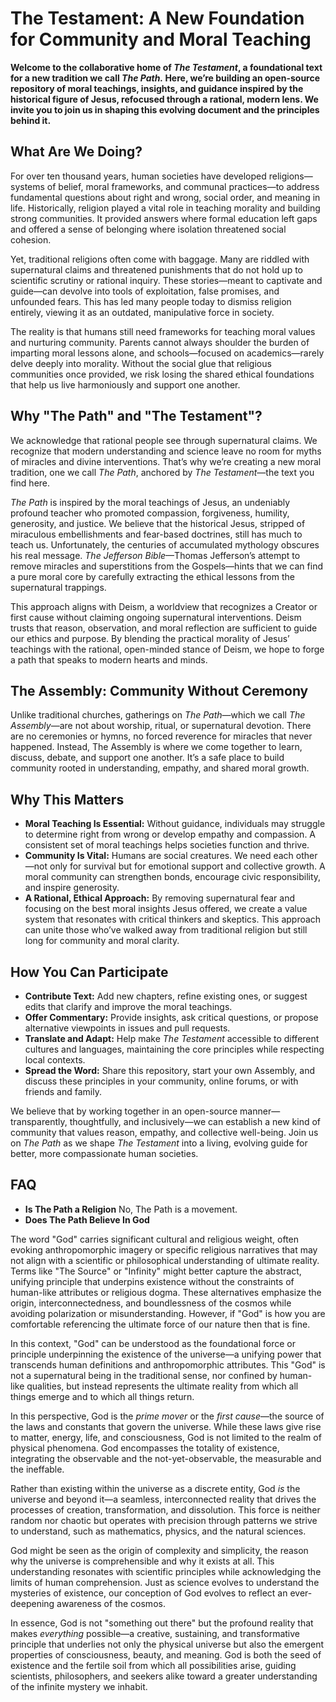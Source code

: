 # The Testament: A New Foundation for Community and Moral Teaching

**Welcome to the collaborative home of *The Testament*, a foundational text for a new tradition we call *The Path.* Here, we’re building an open-source repository of moral teachings, insights, and guidance inspired by the historical figure of Jesus, refocused through a rational, modern lens. We invite you to join us in shaping this evolving document and the principles behind it.**

## What Are We Doing?

For over ten thousand years, human societies have developed religions—systems of belief, moral frameworks, and communal practices—to address fundamental questions about right and wrong, social order, and meaning in life. Historically, religion played a vital role in teaching morality and building strong communities. It provided answers where formal education left gaps and offered a sense of belonging where isolation threatened social cohesion.

Yet, traditional religions often come with baggage. Many are riddled with supernatural claims and threatened punishments that do not hold up to scientific scrutiny or rational inquiry. These stories—meant to captivate and guide—can devolve into tools of exploitation, false promises, and unfounded fears. This has led many people today to dismiss religion entirely, viewing it as an outdated, manipulative force in society.

The reality is that humans still need frameworks for teaching moral values and nurturing community. Parents cannot always shoulder the burden of imparting moral lessons alone, and schools—focused on academics—rarely delve deeply into morality. Without the social glue that religious communities once provided, we risk losing the shared ethical foundations that help us live harmoniously and support one another.

## Why "The Path" and "The Testament"?

We acknowledge that rational people see through supernatural claims. We recognize that modern understanding and science leave no room for myths of miracles and divine interventions. That’s why we’re creating a new moral tradition, one we call *The Path*, anchored by *The Testament*—the text you find here.

*The Path* is inspired by the moral teachings of Jesus, an undeniably profound teacher who promoted compassion, forgiveness, humility, generosity, and justice. We believe that the historical Jesus, stripped of miraculous embellishments and fear-based doctrines, still has much to teach us. Unfortunately, the centuries of accumulated mythology obscures his real message. *The Jefferson Bible*—Thomas Jefferson’s attempt to remove miracles and superstitions from the Gospels—hints that we can find a pure moral core by carefully extracting the ethical lessons from the supernatural trappings.

This approach aligns with Deism, a worldview that recognizes a Creator or first cause without claiming ongoing supernatural interventions. Deism trusts that reason, observation, and moral reflection are sufficient to guide our ethics and purpose. By blending the practical morality of Jesus’ teachings with the rational, open-minded stance of Deism, we hope to forge a path that speaks to modern hearts and minds.

## The Assembly: Community Without Ceremony

Unlike traditional churches, gatherings on *The Path*—which we call *The Assembly*—are not about worship, ritual, or supernatural devotion. There are no ceremonies or hymns, no forced reverence for miracles that never happened. Instead, The Assembly is where we come together to learn, discuss, debate, and support one another. It’s a safe place to build community rooted in understanding, empathy, and shared moral growth.

## Why This Matters

- **Moral Teaching Is Essential:** Without guidance, individuals may struggle to determine right from wrong or develop empathy and compassion. A consistent set of moral teachings helps societies function and thrive.  
- **Community Is Vital:** Humans are social creatures. We need each other—not only for survival but for emotional support and collective growth. A moral community can strengthen bonds, encourage civic responsibility, and inspire generosity.  
- **A Rational, Ethical Approach:** By removing supernatural fear and focusing on the best moral insights Jesus offered, we create a value system that resonates with critical thinkers and skeptics. This approach can unite those who’ve walked away from traditional religion but still long for community and moral clarity.

## How You Can Participate

- **Contribute Text:** Add new chapters, refine existing ones, or suggest edits that clarify and improve the moral teachings.  
- **Offer Commentary:** Provide insights, ask critical questions, or propose alternative viewpoints in issues and pull requests.  
- **Translate and Adapt:** Help make *The Testament* accessible to different cultures and languages, maintaining the core principles while respecting local contexts.  
- **Spread the Word:** Share this repository, start your own Assembly, and discuss these principles in your community, online forums, or with friends and family.

We believe that by working together in an open-source manner—transparently, thoughtfully, and inclusively—we can establish a new kind of community that values reason, empathy, and collective well-being. Join us on *The Path* as we shape *The Testament* into a living, evolving guide for better, more compassionate human societies.

## FAQ

- **Is The Path a Religion** No, The Path is a movement.
- **Does The Path Believe In God**  

The word "God" carries significant cultural and religious weight, often evoking anthropomorphic imagery or specific religious narratives that may not align with a scientific or philosophical understanding of ultimate reality. Terms like "The Source" or "Infinity" might better capture the abstract, unifying principle that underpins existence without the constraints of human-like attributes or religious dogma. These alternatives emphasize the origin, interconnectedness, and boundlessness of the cosmos while avoiding polarization or misunderstanding. However, if "God" is how you are comfortable referencing the ultimate force of our nature then that is fine.

In this context, "God" can be understood as the foundational force or principle underpinning the existence of the universe—a unifying power that transcends human definitions and anthropomorphic attributes. This "God" is not a supernatural being in the traditional sense, nor confined by human-like qualities, but instead represents the ultimate reality from which all things emerge and to which all things return.  

In this perspective, God is the *prime mover* or the *first cause*—the source of the laws and constants that govern the universe. While these laws give rise to matter, energy, life, and consciousness, God is not limited to the realm of physical phenomena. God encompasses the totality of existence, integrating the observable and the not-yet-observable, the measurable and the ineffable.  

Rather than existing within the universe as a discrete entity, God *is* the universe and beyond it—a seamless, interconnected reality that drives the processes of creation, transformation, and dissolution. This force is neither random nor chaotic but operates with precision through patterns we strive to understand, such as mathematics, physics, and the natural sciences.  

God might be seen as the origin of complexity and simplicity, the reason why the universe is comprehensible and why it exists at all. This understanding resonates with scientific principles while acknowledging the limits of human comprehension. Just as science evolves to understand the mysteries of existence, our conception of God evolves to reflect an ever-deepening awareness of the cosmos.  

In essence, God is not "something out there" but the profound reality that makes *everything* possible—a creative, sustaining, and transformative principle that underlies not only the physical universe but also the emergent properties of consciousness, beauty, and meaning. God is both the seed of existence and the fertile soil from which all possibilities arise, guiding scientists, philosophers, and seekers alike toward a greater understanding of the infinite mystery we inhabit.
